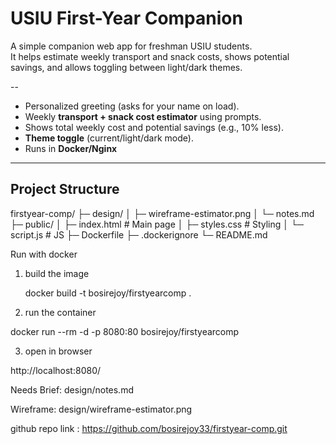 # USIU First-Year Companion

A simple companion web app for freshman USIU students.  
It helps estimate weekly transport and snack costs, shows potential savings, and allows toggling between light/dark themes.  

--
- Personalized greeting (asks for your name on load).  
- Weekly **transport + snack cost estimator** using prompts.  
- Shows total weekly cost and potential savings (e.g., 10% less).  
- **Theme toggle** (current/light/dark mode).  
- Runs in **Docker/Nginx**  

---

##  Project Structure
firstyear-comp/
├─ design/
│ ├─ wireframe-estimator.png 
│ └─ notes.md 
├─ public/
│ ├─ index.html # Main page
│ ├─ styles.css # Styling
│ └─ script.js # JS
├─ Dockerfile 
├─ .dockerignore 
└─ README.md 


Run with docker 

1. build the image

    docker build -t bosirejoy/firstyearcomp .

2. run the container

docker run --rm -d -p 8080:80 bosirejoy/firstyearcomp

3. open in browser

http://localhost:8080/

Needs Brief:  design/notes.md

Wireframe:  design/wireframe-estimator.png

 github repo link : https://github.com/bosirejoy33/firstyear-comp.git


